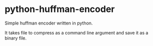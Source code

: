 # python-huffman-encoder

Simple huffman encoder written in python.

It takes file to compress as a command line argument and save it as a binary file.
